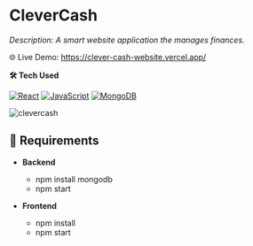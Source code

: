 # CleverCash 
*Description: A smart website application the manages finances.*

🌐 Live Demo: https://clever-cash-website.vercel.app/

**🛠️ Tech Used**

[![React](https://img.shields.io/badge/React-20232A?style=for-the-badge&logo=react&logoColor=61DAFB)](https://reactjs.org/)
[![JavaScript](https://img.shields.io/badge/JavaScript-F7DF1E?style=for-the-badge&logo=javascript&logoColor=black)](https://developer.mozilla.org/en-US/docs/Web/JavaScript)
[![MongoDB](https://img.shields.io/badge/MongoDB-4EA94B?style=for-the-badge&logo=mongodb&logoColor=white)](https://www.mongodb.com/)

![clevercash](https://github.com/user-attachments/assets/7bd7b1b1-1ef7-465d-81e4-80abf65d56e2)

## 📝 Requirements

- **Backend**
  - npm install mongodb
  - npm start

- **Frontend**
  - npm install
  - npm start
    
